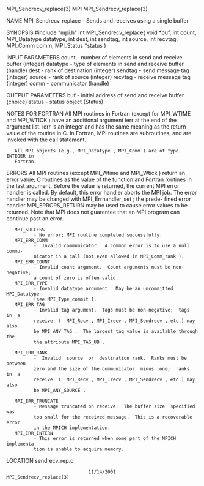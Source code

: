 MPI_Sendrecv_replace(3)               MPI              MPI_Sendrecv_replace(3)



NAME
       MPI_Sendrecv_replace -  Sends and receives using a single buffer

SYNOPSIS
       #include "mpi.h"
       int MPI_Sendrecv_replace( void *buf, int count, MPI_Datatype datatype,
                               int dest, int sendtag, int source, int recvtag,
                               MPI_Comm comm, MPI_Status *status )

INPUT PARAMETERS
       count  - number of elements in send and receive buffer (integer)
       datatype
              - type of elements in send and receive buffer (handle)
       dest   - rank of destination (integer)
       sendtag
              - send message tag (integer)
       source - rank of source (integer)
       recvtag
              - receive message tag (integer)
       comm   - communicator (handle)


OUTPUT PARAMETERS
       buf    - initial address of send and receive buffer (choice)
       status - status object (Status)


NOTES FOR FORTRAN
       All  MPI routines in Fortran (except for MPI_WTIME and MPI_WTICK ) have
       an additional argument ierr at the end of the argument list.   ierr  is
       an  integer and has the same meaning as the return value of the routine
       in C.  In Fortran, MPI routines are subroutines, and are  invoked  with
       the call statement.

       All MPI objects (e.g., MPI_Datatype , MPI_Comm ) are of type INTEGER in
       Fortran.


ERRORS
       All MPI routines (except MPI_Wtime and  MPI_Wtick  )  return  an  error
       value;  C routines as the value of the function and Fortran routines in
       the last argument.  Before the value is returned, the current MPI error
       handler  is called.  By default, this error handler aborts the MPI job.
       The error handler may be changed with MPI_Errhandler_set ;  the  prede-
       fined error handler MPI_ERRORS_RETURN may be used to cause error values
       to be returned.  Note that MPI does not guarentee that an  MPI  program
       can continue past an error.

       MPI_SUCCESS
              - No error; MPI routine completed successfully.
       MPI_ERR_COMM
              -  Invalid communicator.  A common error is to use a null commu-
              nicator in a call (not even allowed in MPI_Comm_rank ).
       MPI_ERR_COUNT
              - Invalid count argument.  Count arguments must be non-negative;
              a count of zero is often valid.
       MPI_ERR_TYPE
              - Invalid datatype argument.  May be an uncommitted MPI_Datatype
              (see MPI_Type_commit ).
       MPI_ERR_TAG
              - Invalid tag argument.  Tags must be non-negative;  tags  in  a
              receive  (  MPI_Recv , MPI_Irecv , MPI_Sendrecv , etc.) may also
              be MPI_ANY_TAG .  The largest tag value is available through the
              the attribute MPI_TAG_UB .

       MPI_ERR_RANK
              -  Invalid  source  or  destination rank.  Ranks must be between
              zero and the size of the communicator  minus  one;  ranks  in  a
              receive  (  MPI_Recv , MPI_Irecv , MPI_Sendrecv , etc.) may also
              be MPI_ANY_SOURCE .

       MPI_ERR_TRUNCATE
              - Message truncated on receive.  The buffer size  specified  was
              too small for the received message.  This is a recoverable error
              in the MPICH implementation.
       MPI_ERR_INTERN
              - This error is returned when some part of the MPICH implementa-
              tion is unable to acquire memory.


LOCATION
       sendrecv_rep.c



                                  11/14/2001           MPI_Sendrecv_replace(3)
